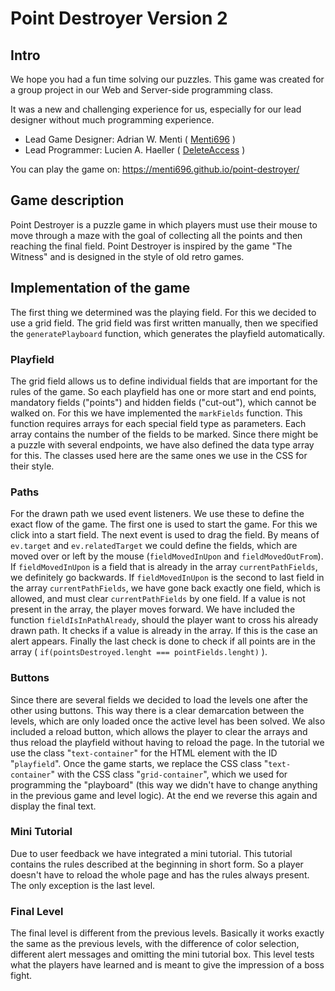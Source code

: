 # Point Destroyer Version 2

## Intro

We hope you had a fun time solving our puzzles. 
This game was created for a group project in our Web and Server-side programming class. 

It was a new and challenging experience for us, especially for our lead designer without much programming experience.

- Lead Game Designer: Adrian W. Menti ( [Menti696](https://github.com/Menti696) )
- Lead Programmer: Lucien A. Haeller ( [DeleteAccess](https://github.com/DeleteAccess) )

You can play the game on: https://menti696.github.io/point-destroyer/



## Game description

Point Destroyer is a puzzle game in which players must use their mouse to move through a maze with the goal of collecting all the points and then reaching the final field. Point Destroyer is inspired by the game "The Witness" and is designed in the style of old retro games.


## Implementation of the game

The first thing we determined was the playing field. For this we decided to use a grid field. The grid field was first written manually, then we specified the ```generatePlayboard``` function, which generates the playfield automatically. 


### Playfield

The grid field allows us to define individual fields that are important for the rules of the game. So each playfield has one or more start and end points, mandatory fields ("points") and hidden fields ("cut-out"), which cannot be walked on. For this we have implemented the ```markFields``` function. This function requires arrays for each special field type as parameters. Each array contains the number of the fields to be marked. Since there might be a puzzle with several endpoints, we have also defined the data type array for this. The classes used here are the same ones we use in the CSS for their style.


### Paths

For the drawn path we used event listeners. We use these to define the exact flow of the game. The first one is used to start the game. For this we click into a start field. The next event is used to drag the field. By means of ```ev.target``` and ```ev.relatedTarget``` we could define the fields, which are moved over or left by the mouse (```fieldMovedInUpon``` and ```fieldMovedOutFrom```). If ```fieldMovedInUpon``` is a field that is already in the array ```currentPathFields```, we definitely go backwards. If ```fieldMovedInUpon``` is the second to last field in the array ```currentPathFields```, we have gone back exactly one field, which is allowed, and must clear ```currentPathFields``` by one field. If a value is not present in the array, the player moves forward. We have included the function ```fieldIsInPathAlready```, should the player want to cross his already drawn path. It checks if a value is already in the array. If this is the case an alert appears. 
Finally the last check is done to check if all points are in the array ( ```if(pointsDestroyed.lenght === pointFields.lenght)``` ).


### Buttons

Since there are several fields we decided to load the levels one after the other using buttons. This way there is a clear demarcation between the levels, which are only loaded once the active level has been solved. We also included a reload button, which allows the player to clear the arrays and thus reload the playfield without having to reload the page. In the tutorial we use the class "```text-container```" for the HTML element with the ID "```playfield```". Once the game starts, we replace the CSS class "```text-container```" with the CSS class "```grid-container```", which we used for programming the "playboard" (this way we didn't have to change anything in the previous game and level logic). At the end we reverse this again and display the final text. 


### Mini Tutorial

Due to user feedback we have integrated a mini tutorial. This tutorial contains the rules described at the beginning in short form. So a player doesn't have to reload the whole page and has the rules always present. The only exception is the last level. 


### Final Level

The final level is different from the previous levels. Basically it works exactly the same as the previous levels, with the difference of color selection, different alert messages and omitting the mini tutorial box. This level tests what the players have learned and is meant to give the impression of a boss fight. 

